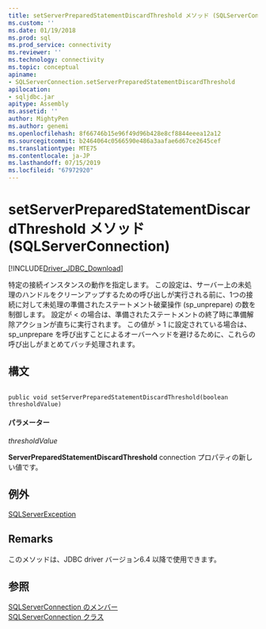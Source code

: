 ```yaml
---
title: setServerPreparedStatementDiscardThreshold メソッド (SQLServerConnection) |Microsoft Docs
ms.custom: ''
ms.date: 01/19/2018
ms.prod: sql
ms.prod_service: connectivity
ms.reviewer: ''
ms.technology: connectivity
ms.topic: conceptual
apiname:
- SQLServerConnection.setServerPreparedStatementDiscardThreshold
apilocation:
- sqljdbc.jar
apitype: Assembly
ms.assetid: ''
author: MightyPen
ms.author: genemi
ms.openlocfilehash: 8f66746b15e96f49d96b428e8cf8844eeea12a12
ms.sourcegitcommit: b2464064c0566590e486a3aafae6d67ce2645cef
ms.translationtype: MTE75
ms.contentlocale: ja-JP
ms.lasthandoff: 07/15/2019
ms.locfileid: "67972920"
---
```

# <a name="setserverpreparedstatementdiscardthreshold-method-sqlserverconnection"></a>setServerPreparedStatementDiscardThreshold メソッド (SQLServerConnection)
[!INCLUDE[Driver_JDBC_Download](../../../includes/driver_jdbc_download.md)]

 特定の接続インスタンスの動作を指定します。 この設定は、サーバー上の未処理のハンドルをクリーンアップするための呼び出しが実行される前に、1つの接続に対して未処理の準備されたステートメント破棄操作 (sp_unprepare) の数を制御します。 設定が < の場合は、準備されたステートメントの終了時に準備解除アクションが直ちに実行されます。 この値が > 1 に設定されている場合は、sp_unprepare を呼び出すことによるオーバーヘッドを避けるために、これらの呼び出しがまとめてバッチ処理されます。


## <a name="syntax"></a>構文  
  
```  
  
public void setServerPreparedStatementDiscardThreshold(boolean thresholdValue)  
```  

#### <a name="parameters"></a>パラメーター  
 *thresholdValue*  
 
 **ServerPreparedStatementDiscardThreshold** connection プロパティの新しい値です。  
 
## <a name="exceptions"></a>例外  
 [SQLServerException](../../../connect/jdbc/reference/sqlserverexception-class.md)  
 
## <a name="remarks"></a>Remarks  
 このメソッドは、JDBC driver バージョン6.4 以降で使用できます。
 
## <a name="see-also"></a>参照  
 [SQLServerConnection のメンバー](../../../connect/jdbc/reference/sqlserverconnection-members.md)   
 [SQLServerConnection クラス](../../../connect/jdbc/reference/sqlserverconnection-class.md)  
  
  

